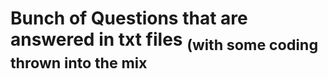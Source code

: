 # Bunch of Questions that are answered in txt files <sub>(with some coding thrown into the mix</sub>
 
